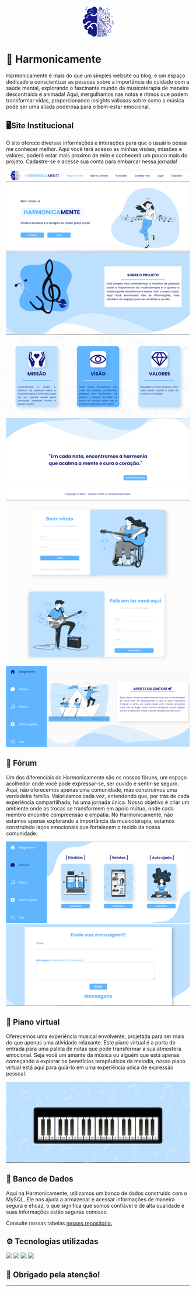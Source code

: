 <h3 align="center">
  <img src="Site/web-data-viz/site/public/assets/img/icon(3).png" alt="Logo" height="85"/>
</h3>

# 🎼 Harmonicamente
<p> Harmonicamente é mais do que um simples website ou blog; é um espaço dedicado a conscientizar as pessoas sobre a importância do cuidado com a saúde mental, explorando o fascinante mundo da musicoterapia de maneira descontraída e animada! Aqui, mergulhamos nas notas e ritmos que podem transformar vidas, proporcionando insights valiosos sobre como a música pode ser uma aliada poderosa para o bem-estar emocional.</p>

##  🖥️Site Institucional
<p>O site oferece diversas informações e interações para que o usuário possa me conhecer melhor.
Aqui você terá acesso as minhas visões, missões e valores, poderá estar mais proximo de mim e conhecerá um pouco mais do projeto. Cadastre-se e acesse sua conta para embarcar nessa jornada! </p>
<img  src="Site/web-data-viz/site/public/assets/img/T1.PNG"/>
<img  src="Site/web-data-viz/site/public/assets/img/T2.PNG"/>
<img  src="Site/web-data-viz/site/public/assets/img/T3.PNG"/>
<img  src="Site/web-data-viz/site/public/assets/img/T4.PNG"/>
<img  src="Site/web-data-viz/site/public/assets/img/T5.PNG"/>
<img  src="Site/web-data-viz/site/public/assets/img/T6.PNG"/>
<img  src="Site/web-data-viz/site/public/assets/img/T7.PNG"/>


## 💬 Fórum
<p>
Um dos diferenciais do Harmonicamente são os nossos fóruns, um espaço acolhedor onde você pode expressar-se, ser ouvido e sentir-se seguro. Aqui, não oferecemos apenas uma comunidade, mas construímos uma verdadeira família. Valorizamos cada voz, entendendo que, por trás de cada experiência compartilhada, há uma jornada única. Nosso objetivo é criar um ambiente onde as trocas se transformem em apoio mútuo, onde cada membro encontre compreensão e empatia. No Harmonicamente, não estamos apenas explorando a importância da musicoterapia, estamos construindo laços emocionais que fortalecem o tecido da nossa comunidade.
</p>
<img  src="Site/web-data-viz/site/public/assets/img/F1.PNG" />
<img  src="Site/web-data-viz/site/public/assets/img/F2.PNG" />

## 🎹​ Piano virtual
<p>Oferecemos uma experiência musical envolvente, projetada para ser mais do que apenas uma atividade relaxante. Este piano virtual é a porta de entrada para uma paleta de notas que pode transformar a sua atmosfera emocional. Seja você um amante da música ou alguém que está apenas começando a explorar os benefícios terapêuticos da melodia, nosso piano virtual está aqui para guiá-lo em uma experiência única de expressão pessoal.</p>
<img  src="Site/web-data-viz/site/public/assets/img/P.PNG" />


## 💾 Banco de Dados
<p>Aqui na Harmonicamente, utilizamos um banco de dados construído com o MySQL. Ele nos ajuda a armazenar e acessar informações de maneira segura e eficaz, o que significa que somos confiável e de alta qualidade e suas informações estão seguras conosco.</p>

Consulte nossas tabelas [nesses repositorio.](https://github.com/Jacslima/Harmonicamente/tree/main/Banco%20de%20Dados)



## ⚙ Tecnologias utilizadas
  
<img  src="https://cdn.jsdelivr.net/gh/devicons/devicon/icons/mysql/mysql-plain-wordmark.svg"  width="60"/> <img  src="https://cdn.jsdelivr.net/gh/devicons/devicon/icons/html5/html5-plain-wordmark.svg"  width="60"/> <img  src="https://cdn.jsdelivr.net/gh/devicons/devicon/icons/css3/css3-plain-wordmark.svg"  width="60"/> <img  src="https://cdn.jsdelivr.net/gh/devicons/devicon/icons/javascript/javascript-original.svg"  width="60"/>

## 🤍 Obrigado pela atenção! 

<hr/>

